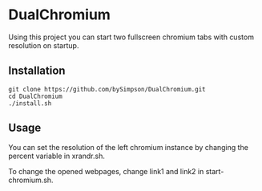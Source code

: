 # DualChromium
Using this project you can start two fullscreen chromium tabs with custom resolution on startup.

## Installation
```
git clone https://github.com/bySimpson/DualChromium.git
cd DualChromium
./install.sh
```

## Usage
You can set the resolution of the left chromium instance by changing the percent variable in xrandr.sh.

To change the opened webpages, change link1 and link2 in start-chromium.sh.
